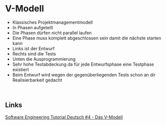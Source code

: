 # V-Modell
- Klassisches Projektmanagementmodell
- In Phasen aufgeteilt
- Die Phasen dürfen nicht parallel laufen
- Eine Phase muss komplett abgeschlossen sein damit die nächste starten kann
- Links ist der Entwurf
- Rechts sind die Tests
- Unten die Ausprogrammierung
- Sehr hohe Testabdeckung da für jede Entwurfsphase eine Testphase existiert
- Beim Entwurf wird wegen der gegenüberliegenden Tests schon an dir Realisierbarkeit gedacht

<br>

## Links
[Software Engineering Tutorial Deutsch #4 - Das V-Modell](https://www.youtube.com/watch?v=FxS9LFzpM-o)